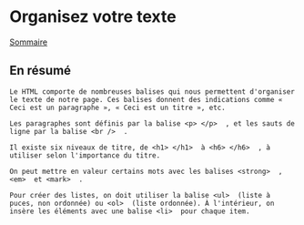 # Organisez votre texte

[Sommaire](./00-Sommaire.md)

## En résumé

    Le HTML comporte de nombreuses balises qui nous permettent d'organiser le texte de notre page. Ces balises donnent des indications comme « Ceci est un paragraphe », « Ceci est un titre », etc.

    Les paragraphes sont définis par la balise <p> </p>  , et les sauts de ligne par la balise <br />  .

    Il existe six niveaux de titre, de <h1> </h1>  à <h6> </h6>  , à utiliser selon l'importance du titre.

    On peut mettre en valeur certains mots avec les balises <strong>  , <em>  et <mark>  .

    Pour créer des listes, on doit utiliser la balise <ul>  (liste à puces, non ordonnée) ou <ol>  (liste ordonnée). À l'intérieur, on insère les éléments avec une balise <li>  pour chaque item.
